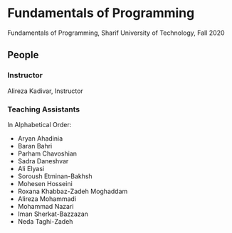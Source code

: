 # Fundamentals of Programming
Fundamentals of Programming, Sharif University of Technology, Fall 2020

## People

### Instructor
Alireza Kadivar, Instructor

### Teaching Assistants
In Alphabetical Order:
- Aryan Ahadinia
- Baran Bahri
- Parham Chavoshian
- Sadra Daneshvar
- Ali Elyasi
- Soroush Etminan-Bakhsh
- Mohesen Hosseini
- Roxana Khabbaz-Zadeh Moghaddam
- Alireza Mohammadi
- Mohammad Nazari
- Iman Sherkat-Bazzazan
- Neda Taghi-Zadeh
